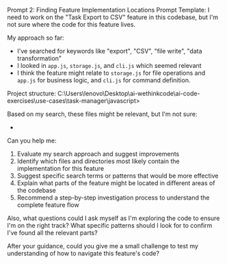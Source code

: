 Prompt 2: Finding Feature Implementation Locations
Prompt Template:
I need to work on the "Task Export to CSV" feature in this codebase, but I'm not sure where the code for this feature lives.

My approach so far:
- I've searched for keywords like "export", "CSV", "file write", "data transformation"
- I looked in `app.js`, `storage.js`, and `cli.js` which seemed relevant
- I think the feature might relate to `storage.js` for file operations and `app.js` for business logic, and `cli.js` for command definition.

Project structure:
C:\Users\lenovo\Desktop\ai-wethinkcode\ai-code-exercises\use-cases\task-manager\javascript>

Based on my search, these files might be relevant, but I'm not sure:
- <mcfile name="storage.js" path="storage.js"></mcfile> 

Can you help me:
1. Evaluate my search approach and suggest improvements
2. Identify which files and directories most likely contain the implementation for this feature
3. Suggest specific search terms or patterns that would be more effective
4. Explain what parts of the feature might be located in different areas of the codebase
5. Recommend a step-by-step investigation process to understand the complete feature flow

Also, what questions could I ask myself as I'm exploring the code to ensure I'm on the right track? What specific patterns should I look for to confirm I've found all the relevant parts?

After your guidance, could you give me a small challenge to test my understanding of how to navigate this feature's code?